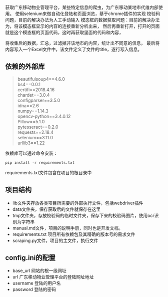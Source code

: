 获取广东移动物业管理平台，某些特定信息的爬虫，为广东移动某地市代维内部使用。
使用selenium来做自动化登陆和页面浏览，基于chrome插件的实现
校验码问题，目前的解决办法为人工手动输入
模态框的数据获取问题：目前的解决办法为，将该模态框显示的内容的连接重新分析出来，
然后再重新打开，打开的页面就是这个模态框的页面代码，这时再获取里面的代码和内容，

将收集后的数据，汇总，过滤掉非该地市的内容，统计出不同意的信息，
最后将内容写入一个Excel文件中，该文件定义了文件的title，逐行写入信息。


## 依赖的外部库
> beautifulsoup4==4.6.0 <br>
> bs4==0.0.1 <br>
> certifi==2018.4.16 <br>
> chardet==3.0.4 <br>
> configparser==3.5.0 <br>
> idna==2.6 <br>
> numpy==1.14.3 <br>
> opencv-python==3.4.0.12 <br>
> Pillow==5.1.0 <br>
> pytesseract==0.2.0 <br>
> requests==2.18.4 <br>
> selenium==3.11.0 <br>
> urllib3==1.22 <br>


依赖库可以通过命令安装：
```
pip install -r requirements.txt
```
requirements.txt文件包含在项目的根目录中

## 项目结构
* lib文件夹存放各类项目所需要的外部执行文件，包括webdriver插件
* data文件夹，保存获取后的文件就保存在这里
* tmp文件夹，存放校验码的临时文件夹，保存下来的校验码图片，使用ocr识别为字符串
* manual.md文件，项目的说明手册，同时也是开发文档。
* requirements.txt 项目所有依赖包及其精确的版本号的需求文件
* scraping.py文件，项目的主文件，执行文件

## config.ini的配置
- base_url 网站的根一级网址
- url 广东移动物业管理平台的登陆网址地址
- username 登陆的用户名
- password 登陆的密码

